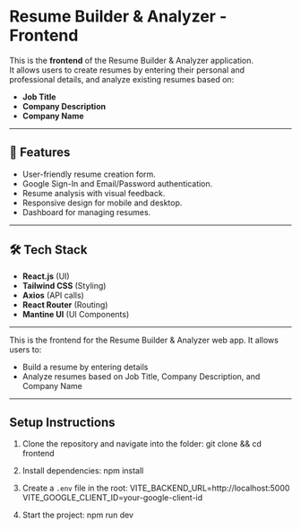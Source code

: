 # Resume Builder & Analyzer - Frontend

This is the **frontend** of the Resume Builder & Analyzer application.  
It allows users to create resumes by entering their personal and professional details, and analyze existing resumes based on:

- **Job Title**
- **Company Description**
- **Company Name**

---

## 🚀 Features

- User-friendly resume creation form.
- Google Sign-In and Email/Password authentication.
- Resume analysis with visual feedback.
- Responsive design for mobile and desktop.
- Dashboard for managing resumes.

---

## 🛠 Tech Stack

- **React.js** (UI)
- **Tailwind CSS** (Styling)
- **Axios** (API calls)
- **React Router** (Routing)
- **Mantine UI** (UI Components)

---

This is the frontend for the Resume Builder & Analyzer web app. It allows users to:
- Build a resume by entering details
- Analyze resumes based on Job Title, Company Description, and Company Name

---

## Setup Instructions
1. Clone the repository and navigate into the folder:
   git clone <frontend-repo-url> && cd frontend

2. Install dependencies:
   npm install

3. Create a `.env` file in the root:
   VITE_BACKEND_URL=http://localhost:5000
   VITE_GOOGLE_CLIENT_ID=your-google-client-id

4. Start the project:
   npm run dev
